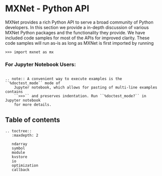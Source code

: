 # MXNet - Python API

MXNet provides a rich Python API to serve a broad community of Python developers.
In this section we provide a in-depth discussion of various MXNet Python packages and the
functionality they provide. We have included code samples for most of the APIs
for improved clarity. These code samples will run as-is as long as MXNet is first imported by running

```
>>> import mxnet as mx
```

### For Jupyter Notebook Users:

```eval_rst

.. note:: A convenient way to execute examples is the ``%doctest_mode`` mode of
    Jupyter notebook, which allows for pasting of multi-line examples contains
    ``>>>`` and preserves indentation. Run ``%doctest_mode?`` in Jupyter notebook
    for more details.

```

## Table of contents

```eval_rst
.. toctree::
   :maxdepth: 2

   ndarray
   symbol
   module
   kvstore
   io
   optimization
   callback
```

